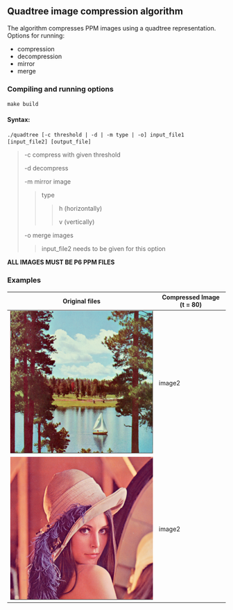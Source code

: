 
## Quadtree image compression algorithm

The algorithm compresses PPM images using a quadtree representation.
Options for running:
- compression
- decompression
- mirror
- merge


### Compiling and running options

    make build

#### Syntax:

    ./quadtree [-c threshold | -d | -m type | -o] input_file1 [input_file2] [output_file]
    
> -c compress with given threshold
>
> -d decompress
>
> -m mirror image
>
>> type
>>>  h (horizontally)
>>>
>>>  v (vertically)
>
> -o merge images
>> input_file2 needs to be given for this option


__ALL IMAGES MUST BE P6 PPM FILES__

### Examples

| Original files   | Compressed Image (t = 80) | 
|------------|-------------| 
| ![alt text](https://raw.githubusercontent.com/DanBrezeanu/quadtree-image-compression/master/original_sailboat.PNG) | image2 |
|  ![alt text](https://raw.githubusercontent.com/DanBrezeanu/quadtree-image-compression/master/original_lenna.PNG) | image2 |
